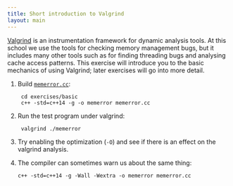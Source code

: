 ```yaml
---
title: Short introduction to Valgrind
layout: main
---
```


[Valgrind](http://valgrind.org/) is an instrumentation framework
for dynamic analysis tools. At this school we use the tools for checking
memory management bugs, but it includes many other tools such as for
finding threading bugs and analysing cache access patterns. This
exercise will introduce you to the basic mechanics of using Valgrind;
later exercises will go into more detail.

1. Build [`memerror.cc`]({{site.exercise_repo}}/hands-on/basic/memerror.cc):

		cd exercises/basic
		c++ -std=c++14 -g -o memerror memerror.cc

2. Run the test program under valgrind:

		valgrind ./memerror

3. Try enabling the optimization (`-O`) and see if there is an effect
   on the valgrind analysis.

4. The compiler can sometimes warn us about the same thing:

       c++ -std=c++14 -g -Wall -Wextra -o memerror memerror.cc
